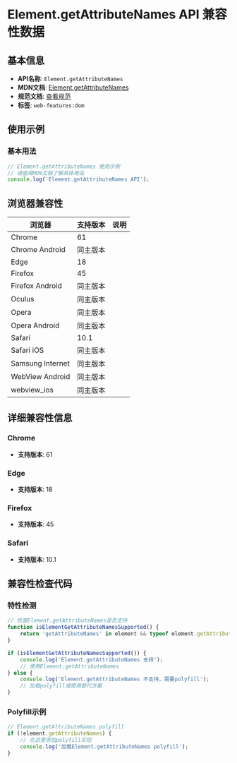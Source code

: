 # Element.getAttributeNames API 兼容性数据

## 基本信息

- **API名称**: `Element.getAttributeNames`
- **MDN文档**: [Element.getAttributeNames](https://developer.mozilla.org/docs/Web/API/Element/getAttributeNames)
- **规范文档**: [查看规范](https://dom.spec.whatwg.org/#ref-for-dom-element-getattributenames①)
- **标签**: `web-features:dom`

## 使用示例

### 基本用法

```javascript
// Element.getAttributeNames 使用示例
// 请查阅MDN文档了解具体用法
console.log('Element.getAttributeNames API');
```

## 浏览器兼容性

| 浏览器 | 支持版本 | 说明 |
|--------|----------|------|
| Chrome | 61 |  |
| Chrome Android | 同主版本 |  |
| Edge | 18 |  |
| Firefox | 45 |  |
| Firefox Android | 同主版本 |  |
| Oculus | 同主版本 |  |
| Opera | 同主版本 |  |
| Opera Android | 同主版本 |  |
| Safari | 10.1 |  |
| Safari iOS | 同主版本 |  |
| Samsung Internet | 同主版本 |  |
| WebView Android | 同主版本 |  |
| webview_ios | 同主版本 |  |

## 详细兼容性信息

### Chrome

- **支持版本**: 61

### Edge

- **支持版本**: 18

### Firefox

- **支持版本**: 45

### Safari

- **支持版本**: 10.1

## 兼容性检查代码

### 特性检测

```javascript
// 检查Element.getAttributeNames是否支持
function isElementGetAttributeNamesSupported() {
    return 'getAttributeNames' in element && typeof element.getAttributeNames === 'function';
}

if (isElementGetAttributeNamesSupported()) {
    console.log('Element.getAttributeNames 支持');
    // 使用Element.getAttributeNames
} else {
    console.log('Element.getAttributeNames 不支持，需要polyfill');
    // 加载polyfill或使用替代方案
}
```

### Polyfill示例

```javascript
// Element.getAttributeNames polyfill
if (!element.getAttributeNames) {
    // 在这里添加polyfill实现
    console.log('加载Element.getAttributeNames polyfill');
}
```

